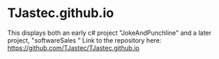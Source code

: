 # TJastec.github.io
This displays both an early c# project "JokeAndPunchline"
and a later project, "softwareSales "
Link to the repository here: https://github.com/TJastec/TJastec.github.io
